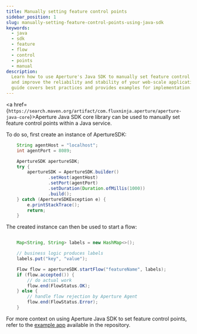 ```yaml
---
title: Manually setting feature control points
sidebar_position: 1
slug: manually-setting-feature-control-points-using-java-sdk
keywords:
  - java
  - sdk
  - feature
  - flow
  - control
  - points
  - manual
description:
  Learn how to use Aperture's Java SDK to manually set feature control points
  and improve the reliability and stability of your web-scale applications. This
  guide covers best practices and provides examples for implementation.
---
```


<a
href={`https://search.maven.org/artifact/com.fluxninja.aperture/aperture-java-core`}>Aperture
Java SDK core library</a> can be used to manually set feature control points
within a Java service.

To do so, first create an instance of ApertureSDK:

```java
    String agentHost = "localhost";
    int agentPort = 8089;

    ApertureSDK apertureSDK;
    try {
        apertureSDK = ApertureSDK.builder()
                .setHost(agentHost)
                .setPort(agentPort)
                .setDuration(Duration.ofMillis(1000))
                .build();
    } catch (ApertureSDKException e) {
        e.printStackTrace();
        return;
    }
```

The created instance can then be used to start a flow:

```java

    Map<String, String> labels = new HashMap<>();

    // business logic produces labels
    labels.put("key", "value");

    Flow flow = apertureSDK.startFlow("featureName", labels);
    if (flow.accepted()) {
        // do actual work
        flow.end(FlowStatus.OK);
    } else {
        // handle flow rejection by Aperture Agent
        flow.end(FlowStatus.Error);
    }
```

For more context on using Aperture Java SDK to set feature control points, refer
to the [example app][example] available in the repository.

[example]:
  https://github.com/fluxninja/aperture-java/tree/releases/aperture-java/v2.1.0/examples/standalone-example
